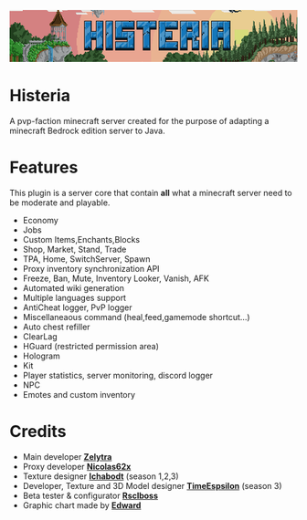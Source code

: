 ![banner](https://github.com/zelytra/Histeria/blob/master/img/banner.png)
# Histeria
A pvp-faction minecraft server created for the purpose of adapting a minecraft Bedrock edition server to Java.

# Features  
This plugin is a server core that contain **all** what a minecraft server need to be moderate and playable.  
- Economy
- Jobs
- Custom Items,Enchants,Blocks
- Shop, Market, Stand, Trade
- TPA, Home, SwitchServer, Spawn
- Proxy inventory synchronization API
- Freeze, Ban, Mute, Inventory Looker, Vanish, AFK
- Automated wiki generation
- Multiple languages support
- AntiCheat logger, PvP logger
- Miscellaneaous command (heal,feed,gamemode shortcut...)
- Auto chest refiller
- ClearLag
- HGuard (restricted permission area)
- Hologram
- Kit
- Player statistics, server monitoring, discord logger
- NPC
- Emotes and custom inventory

# Credits
- Main developer [**Zelytra**](https://github.com/Zelytra/)
- Proxy developer [**Nicolas62x**](https://github.com/Nicolas62x)
- Texture designer [**Ichabodt**](https://github.com/Ichabodt/) (season 1,2,3)
- Developer, Texture and 3D Model designer [**TimeEspsilon**](https://github.com/Tim91690) (season 3)
- Beta tester & configurator [**Rsclboss**](https://github.com/rsclboss10)
- Graphic chart made by [**Edward**](https://www.artstation.com/edwardpixelart)

